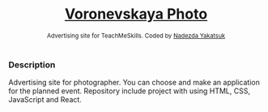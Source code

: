 <h1 align="center"><a href="https://diploma-main.pages.dev/">Voronevskaya Photo </a></h1>
<div align="center">
  <sub>Advertising site for TeachMeSkills. Coded by 
  <a href="https://github.com/nadejda-vs">Nadezda Yakatsuk </a>
  </a>
</div>

<br/>

### Description

Advertising site for photographer.
You can choose and make an application for the planned event.
Repository include project with using HTML, CSS, JavaScript and React.
